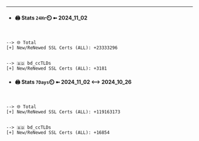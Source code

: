

---
- #### 🖨️ **Stats** `24Hr`⏲️ ➼ 2024_11_02
```console


--> 🌐 Total
[+] New/ReNewed SSL Certs (ALL): +23333296


--> 🇧🇩 bd_ccTLDs
[+] New/ReNewed SSL Certs (ALL): +3181

```

- #### 🖨️ **Stats** `7Days`⏲️ ➼ 2024_11_02 <--> 2024_10_26
```console


--> 🌐 Total
[+] New/ReNewed SSL Certs (ALL): +119163173


--> 🇧🇩 bd_ccTLDs
[+] New/ReNewed SSL Certs (ALL): +16854

```

